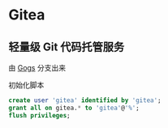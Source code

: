 # Gitea

## 轻量级 Git 代码托管服务

由 [Gogs](https://github.com/gogs/gogs) 分支出来

初始化脚本

```sql
create user 'gitea' identified by 'gitea';
grant all on gitea.* to 'gitea'@'%';
flush privileges;
```
